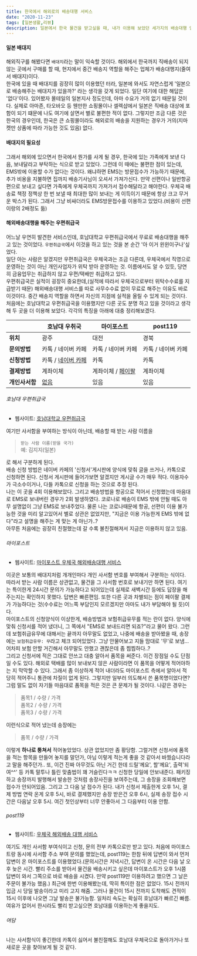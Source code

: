 ```yaml
---
title: 한국에서 해외로의 배송대행 서비스
date: "2020-11-23"
tags: [일본생활,리뷰]
description: 일본에서 한국 물건을 받고싶을 때, 내가 이용해 보았던 세가지의 배송대행 업무를 해주는 우편취급국에 대해 각각을 이용하면서 느낀 점을 정리했다.
---
```


#### 일본 배대지
해외직구를 해봤다면 `배대지`라는 말이 익숙할 것이다. 해외에서 한국까지 직배송이 되지 않는 곳에서 구매를 할 때, 현지에서 중간 배송지 역할을 해주는 업체가 배송대행지(줄여서 배대지)이다.  
한국에 있을 때 배대지를 굉장히 많이 이용했던 터라, 일본에 와서도 자연스럽게 '일본으로 배송해주는 배대지가 있을까?' 라는 생각을 갖게 되었다. 일단 여기에 대한 해답은 '없다'이다. 있어봤자 몰테일의 일본지사 정도인데, 아마 수요가 거의 없기 때문일 것이다. 실제로 아마존, 타오바오 등 웬만한 쇼핑몰이나 셀렉샵에서 일본은 직배송 대상에 포함이 되기 떄문에 나도 여기에 살면서 별로 불편한 적이 없다. 그렇지만 조금 다른 것은 한국의 경우인데, 한국은 큰 쇼핑몰이라도 해외로의 배송을 지원하는 경우가 거의(지마켓만 상품에 따라 가능한 것도 있음) 없다.  

#### 배대지의 필요성
그래서 해외에 있으면서 한국에서 뭔가를 사게 될 경우, 한국에 있는 가족에게 보낸 다음, 보내달라고 부탁하는 식으로 받고 있었다. 그런데 이 때에는 불편한 점이 있는데, EMS밖에 이용할 수가 없다는 것이다.
왜냐하면 EMS는 방문접수가 가능하기 때문에, 추가 비용을 지불하면 집까지 배송기사님이 오셔서 가져가신다. 만약 선편이나 일반항공편으로 보내고 싶다면 가족에게 우체국까지 가져가서 접수해달라고 해야한다. 우체국 배송료 책정 정책상 한 번 보낼 때 최대한 많이 보내는 게 이득이기 때문에 항상 크고 무거운 박스가 된다. 그래서 그냥 비싸더라도 EMS방문접수를 이용하고 있었다.(비용이 선편이랑의 2배정도 듦)

#### 해외배송대행을 해주는 우편취급국
어느날 우연히 발견한 서비스인데, 호남대학교 우편취급국에서 무료로 배송대행을 해주고 있는 것이었다. `우편취급국`에서 이것을 하고 있는 것을 본 순간 '아 이거 윈윈이구나'싶었다.  
일단 아는 사람은 알겠지만 우편취급국은 우체국과는 조금 다른데, 우체국에서 직영으로 운영하는 것이 아닌 개인사업자가 위탁 받아 운영하는 것. 이름에서도 알 수 있듯, 당연히 금융업무는 취급하지 않고 우편/택배만 취급하고 있다.  
우편취급국은 실적이 굉장히 중요한데,(실적에 따라서 우체국으로부터 위탁수수료를 지급받기 때문) 해외배송대행 서비스를 따로 사무수수료 없이 무료로 해주는 이유도 바로 이것이다. 중간 배송지 역할을 하면서 자신의 지점에 실적을 올릴 수 있게 되는 것이다.  
처음에는 호남대학교 우편취급국을 이용했지만 다른 곳도 분명 하고 있을 것이라고 생각해 두 곳을 더 이용해 보았다. 각각의 특징을 아래에 대충 정리해보겠다.

||호남대 우취국|마이포스트|post119|
|---|---|---|---|
|**위치**|광주|대전|경북|
|**문의방법**|카톡 / 네이버 카페|카톡 / 네이버 카페|카톡 / 네이버 카페|
|**신청방법**|카톡 / <u>네이버 카페</u>|카톡|카톡|
|**결제방법**|계좌이체|계좌이체 / <u>페이팔</u>|계좌이체|
|**개인사서함**|<u>없음</u>|있음|있음|

###### 호남대 우편취급국
- 웹사이트: <a href="https://cafe.naver.com/post54491" target="_blank">호남대학교 우편취급국</a>

여기만 사서함을 부여하는 방식이 아닌데, 배송할 때 받는 사람 이름을
> `받는 사람 이름(받을 국가)`  
> 예: 김지지(일본)

로 해서 구분하게 된다.  
배송 신청 방법은 네이버 카페의 '신청서'게시판에 양식에 맞춰 글을 쓰거나, 카톡으로 신청하면 된다. 신청서 게시판에 들어가보면 알겠지만 게시글 수가 매우 적다. 이용자수가 극소수이거나, 다들 카톡으로 신청을 하는 것으로 추정 된다.  
나는 이 곳을 4회 이용해보았다. 그리고 배송방법을 항공으로 적어서 신청했는데 마음대로 EMS로 보내버린 경우가 2회 발생하였다. 코로나로 배송이 EMS 밖에 안될 때도 아무 설명없이 그냥 EMS로 보내주었다. 물론 나는 코로나때문에 항공, 선편이 이용 불가능한 것을 미리 알고있어서 별로 상관은 없었지만, "지금은 이용 가능한게 EMS 밖에 없다"라고 설명을 해주는 게 맞는 게 아닌가..?  
아무튼 처음에는 굉장히 친절했는데 갈 수록 불친절해져서 지금은 이용하지 않고 있음.

###### 마이포스트
- 웹사이트: <a href="https://cafe.naver.com/megiserver" target="_blank">마이포스트 우체국 해외배송대행 서비스</a>

이곳은 보통의 배대지처럼 개개인마다 개인 사서함 번호를 부여해서 구분하는 식이다. 따라서 받는 사람 이름은 상관없고, 물건을 그 사서함 번호로 보내기만 하면 된다. 여기는 특이한게 24시간 문의가 가능하다고 되어있는데 실제로 새벽시간 등에도 답장을 해주는지는 확인하지 못했다. 답변은 빠른편임. 또한 다른 곳과 차별되는 점이 페이팔 결제가 가능하다는 것(수수료는 어느쪽 부담인지 모르겠지만 아마도 내가 부담해야 될 듯)이다.  
마이포스트의 신청양식이 이상한게, 배송방법과 보험취급유무를 적는 란이 없다. 양식에 맞춰 신청서를 적어 냈더니, 그 쪽에서 "EMS로 보내드리면 되죠?"라고 물어 왔다. 그런데 보험취급유무에 대해서는 끝까지 아무말도 없었고, 나중에 배송을 받아봤을 때, 송장에는 `보험취급유무: 무`라고 체크 되어있었다. 그냥 안물어보고 지들 맘대로 '무'로 보냄... 어차피 보험 안할 거긴해서 아무말도 안했고 괜찮은데 좀 찝찝하다..?  
그리고 신청서에 적은 그대로 안쓰고 대충 알아서 품목을 써준다. 이건 장점일 수도 단점일 수도 있다. 해외로 택배를 많이 보내보지 않은 사람이라면 이 품목을 어떻게 적어야하는 지 막막할 수 있다. 그래서 좀 이상하게 적어 내더라도 마이포스트 측에서 알아서 적당히 적어주니 통관에 차질이 없게 된다. 그렇지만 일부러 의도해서 쓴 품목명이었다면? 그럼 말도 없이 자기들 마음대로 품목을 적은 것은 큰 문제가 될 것이다.
나같은 경우는
> 품목1 / 수량 / 가격  
품목2 / 수량 / 가격  
품목3 / 수량 / 가격

이런식으로 적어 냈는데 송장에는
> 품목 / 수량 / 가격

이렇게 **하나로 퉁쳐서** 적어놓았었다. 상관 없었지만 좀 황당함. 그럴거면 신청서에 품목을 적는 항목을 만들어 놓지를 말던가, 아님 이렇게 적는게 좋을 것 같아서 바꿨습니다라고 말을 해주던가..
또, 이건 진짜 아무것도 아닌 거긴 한데 드릴'께요', 할'께요', 출력'되여^^' 등 카톡 말투나 틀린 맞춤법이 꽤 거슬린다ㅋㅋ
신청한 당일에 안보내준다. 패키징하고 송장까지 발행해서 발송한 것처럼 송장사진을 보여주는데, 그 송장을 조회해보면 접수가 안되어있음. 그리고 그 다음 날 접수가 된다.
내가 신청서 제출한게 오후 1시, 결제 방법 연락 온게 오후 5시, 바로 결제했지만 송장 받은건 오후 6시, 실제 송장 접수 시간은 다음날 오후 5시.
여긴 첫인상부터 너무 안좋아서 그 다음부터 이용 안함.

###### post119
- 웹사이트: <a href="https://cafe.naver.com/opendot" target="_blank">우체국 해외배송 대행 서비스</a>

여기도 개인 사서함 부여식이고 신청, 문의 전부 카톡으로만 받고 있다. 처음에 마이포스트랑 동시에 사서함 주소 부여 문의를 했었는데, post119는 한참 뒤에 답변이 와서 먼저 답변이 온 마이포스트를 이용했었다.(문의시간은 저녁시간, 답변이 온 시간은 다음 날 오후 늦은 시간. 빨리 주소를 받아서 물건을 배송시키고 싶은데 마이포스트가 오후 1시쯤 답변이 와서 그쪽으로 바로 배송을 시켰다. 만약 post119만 이용하려고 했으면 그 날은 주문이 불가능 했음.)
최근에 한번 이용해봤는데, 딱히 특이한 점은 없었다. 15시 전까지 입금 시 당일 발송이라고 미리 고지 해줌. 그러나 물건이 15시 전까지 도착해도 견적이 15시 이후에 나오면 그날 발송은 불가능함. 일처리 속도는 확실히 호남대가 빠르긴 빠름. 여유가 없어서 한시라도 빨리 받고싶으면 호남대를 이용하는게 좋을지도.

###### 여담
나는 사서함식이 좋긴한데 카톡이 싫어서 불친절해도 호남대 우체국으로 돌아가거나 또 새로운 곳을 찾아보게 될 것 같다.